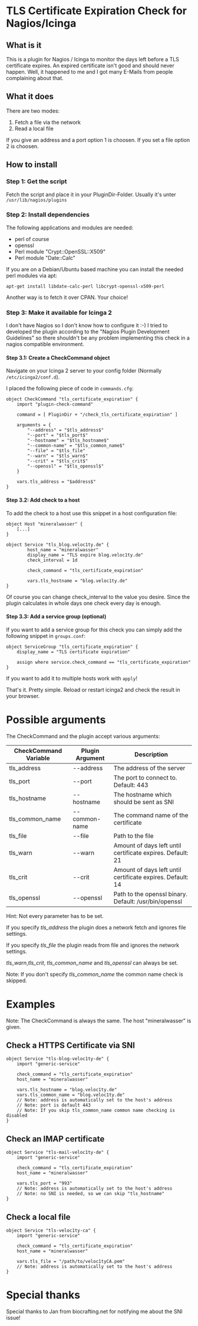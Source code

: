 # TLS Certificate Expiration Check for Nagios/Icinga

## What is it

This is a plugin for Nagios / Icinga to monitor the days left before a TLS certificate expires.
An expired certificate isn't good and should never happen. Well, it happened to me and I got many E-Mails from people complaining about that.

## What it does

There are two modes:

1) Fetch a file via the network
2) Read a local file

If you give an address and a port option 1 is choosen.
If you set a file option 2 is choosen.

## How to install
### Step 1: Get the script

Fetch the script and place it in your PluginDir-Folder. Usually it's unter `/usr/lib/nagios/plugins`

### Step 2: Install dependencies

The following applications and modules are needed:

- perl of course
- openssl
- Perl module "Crypt::OpenSSL::X509"
- Perl module "Date::Calc"

If you are on a Debian/Ubuntu based machine you can install the needed perl modules via apt:

```apt-get install libdate-calc-perl libcrypt-openssl-x509-perl```

Another way is to fetch it over CPAN. Your choice!

### Step 3: Make it available for Icinga 2

I don't have Nagios so I don't know how to configure it :-) I tried to developed the plugin according to the "Nagios Plugin Development Guidelines" so there shouldn't be any problem implementing this check in a nagios compatible environment.

#### Step 3.1: Create a CheckCommand object

Navigate on your Icinga 2 server to your config folder (Normally `/etc/icinga2/conf.d`).

I placed the following piece of code in `commands.cfg`:

```
object CheckCommand "tls_certificate_expiration" {
    import "plugin-check-command"

    command = [ PluginDir + "/check_tls_certificate_expiration" ]

    arguments = {
        "--address" = "$tls_address$"
        "--port" = "$tls_port$"
        "--hostname" = "$tls_hostname$"
        "--common-name" = "$tls_common_name$"
        "--file" = "$tls_file"
        "--warn" = "$tls_warn$"
        "--crit" = "$tls_crit$"
        "--openssl" = "$tls_openssl$"
    }

    vars.tls_address = "$address$"
}

```

#### Step 3.2: Add check to a host

To add the check to a host use this snippet in a host configuration file:

```
object Host "mineralwasser" {
    [...]
}

object Service "tls_blog.veloc1ty.de" {
        host_name = "mineralwasser"
        display_name = "TLS expire blog.veloc1ty.de"
        check_interval = 1d

        check_command = "tls_certificate_expiration"

        vars.tls_hostname = "blog.veloc1ty.de"
}

```

Of course you can change check_interval to the value you desire. Since the plugin calculates in whole days one check every day is enough.

#### Step 3.3: Add a service group (optional)

If you want to add a service group for this check you can simply add the following snippet in `groups.conf`:

```
object ServiceGroup "tls_certificate_expiration" {
    display_name = "TLS certificate expiration"

    assign where service.check_command == "tls_certificate_expiration"
}
```

If you want to add it to multiple hosts work with `apply`!

That's it. Pretty simple. Reload or restart icinga2 and check the result in your browser.

# Possible arguments

The CheckCommand and the plugin accept various arguments:

CheckCommand Variable | Plugin Argument | Description
----------------------|-----------------|-------------
tls_address | --address | The address of the server
tls_port | --port | The port to connect to. Default: 443
tls_hostname | --hostname | The hostname which should be sent as SNI
tls_common_name | --common-name | The command name of the certificate
tls_file | --file | Path to the file
tls_warn | --warn | Amount of days left until certificate expires. Default: 21
tls_crit | --crit | Amount of days left until certificate expires. Default: 14
tls_openssl | --openssl | Path to the openssl binary. Default: /usr/bin/openssl

Hint: Not every parameter has to be set.

If you specify *tls_address* the plugin does a network fetch and ignores file settings.

If you specify *tls_file* the plugin reads from file and ignores the network settings.

*tls_warn*,*tls_crit*, *tls_common_name* and *tls_openssl* can always be set.

Note: If you don't specify *tls_common_name* the common name check is skipped.

# Examples

Note: The CheckCommand is always the same.
The host "mineralwasser" is given.

## Check a HTTPS Certificate via SNI

```
object Service "tls-blog-veloc1ty-de" {
    import "generic-service"

    check_command = "tls_certificate_expiration"
    host_name = "mineralwasser"

    vars.tls_hostname = "blog.veloc1ty.de"
    vars.tls_common_name = "blog.veloc1ty.de"
    // Note: address is automatically set to the host's address
    // Note: port is default 443
    // Note: If you skip tls_common_name common name checking is disabled
}
```

## Check an IMAP certificate

```
object Service "tls-mail-veloc1ty-de" {
    import "generic-service"

    check_command = "tls_certificate_expiration"
    host_name = "mineralwasser"

    vars.tls_port = "993"
    // Note: address is automatically set to the host's address
    // Note: no SNI is needed, so we can skip "tls_hostname"
}
```

## Check a local file

```
object Service "tls-veloc1ty-ca" {
    import "generic-service"

    check_command = "tls_certificate_expiration"
    host_name = "mineralwasser"

    vars.tls_file = "/path/to/veloc1tyCA.pem"
    // Note: address is automatically set to the host's address
}
```

# Special thanks

Special thanks to Jan from biocrafting.net for notifying me about the SNI issue!

